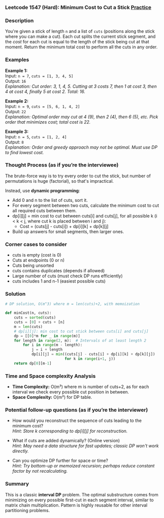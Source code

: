 ### Leetcode 1547 (Hard): Minimum Cost to Cut a Stick [Practice](https://leetcode.com/problems/minimum-cost-to-cut-a-stick)

### Description  
You're given a stick of length `n` and a list of `cuts` (positions along the stick where you can make a cut). Each cut splits the current stick segment, and the *cost* for each cut is equal to the length of the stick being cut at that moment. Return the minimum total cost to perform all the cuts in any order.

### Examples  

**Example 1:**  
Input: `n = 7`, `cuts = [1, 3, 4, 5]`  
Output: `16`  
*Explanation: Cut order: 3, 1, 4, 5. Cutting at 3 costs 7, then 1 at cost 3, then 4 at cost 4, finally 5 at cost 2. Total: 16.*

**Example 2:**  
Input: `n = 9`, `cuts = [5, 6, 1, 4, 2]`  
Output: `22`  
*Explanation: Optimal order may cut at 4 (9), then 2 (4), then 6 (5), etc. Pick order that minimizes cost; total cost is 22.*

**Example 3:**  
Input: `n = 5`, `cuts = [1, 2, 4]`  
Output: `8`  
*Explanation: Order and greedy approach may not be optimal. Must use DP to find lowest cost.*

### Thought Process (as if you’re the interviewee)  
The brute-force way is to try every order to cut the stick, but number of permutations is huge (factorial), so that's impractical.

Instead, use **dynamic programming**: 
- Add 0 and n to the list of cuts, sort it.
- For every segment between two cuts, calculate the minimum cost to cut all required cuts between them.
- dp[i][j] = min cost to cut between cuts[i] and cuts[j], for all possible k (i < k < j, where cut k is placed between i and j):
  - Cost = (cuts[j] - cuts[i]) + dp[i][k] + dp[k][j]
- Build up answers for small segments, then larger ones.

### Corner cases to consider  
- cuts is empty (cost is 0)
- Cuts at endpoints (0 or n)
- Cuts being unsorted
- cuts contains duplicates (depends if allowed)
- Large number of cuts (must check DP runs efficiently)
- cuts includes 1 and n-1 (easiest possible cuts)

### Solution

```python
# DP solution, O(m^3) where m = len(cuts)+2, with memoization

def minCost(n, cuts):
    cuts = sorted(cuts)
    cuts = [0] + cuts + [n]
    m = len(cuts)
    # dp[i][j]: min cost to cut stick between cuts[i] and cuts[j]
    dp = [[0]*m for _ in range(m)]
    for length in range(2, m):  # Intervals of at least length 2
        for i in range(m - length):
            j = i + length
            dp[i][j] = min((cuts[j] - cuts[i] + dp[i][k] + dp[k][j])
                           for k in range(i+1, j))
    return dp[0][m-1]
```

### Time and Space complexity Analysis  
- **Time Complexity:** O(m³) where m is number of cuts+2, as for each interval we check every possible cut position in between.
- **Space Complexity:** O(m²) for DP table.

### Potential follow-up questions (as if you’re the interviewer)  

- How would you reconstruct the sequence of cuts leading to the minimum cost?  
  *Hint: Store k corresponding to dp[i][j] for reconstruction.*

- What if cuts are added dynamically? (Online version)  
  *Hint: May need a data structure for fast updates; classic DP won't work directly.*

- Can you optimize DP further for space or time?  
  *Hint: Try bottom-up or memoized recursion; perhaps reduce constant factor by not recalculating.*

### Summary
This is a classic **interval DP** problem. The optimal substructure comes from minimizing on every possible first-cut in each segment interval, similar to matrix chain multiplication. Pattern is highly reusable for other interval partitioning problems.